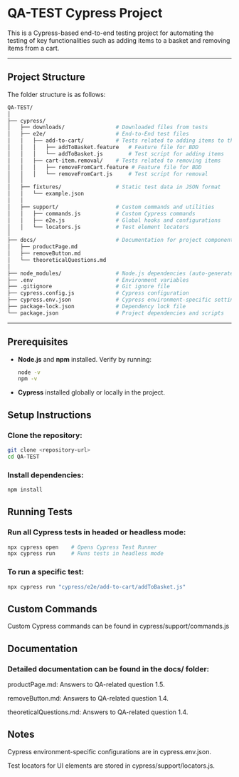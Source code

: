 # QA-TEST Cypress Project

This is a Cypress-based end-to-end testing project for automating the testing of key functionalities such as adding items to a basket and removing items from a cart.

---

## Project Structure

The folder structure is as follows:


```bash
QA-TEST/
│
├── cypress/
│   ├── downloads/                # Downloaded files from tests
│   ├── e2e/                      # End-to-End test files
│   │   ├── add-to-cart/          # Tests related to adding items to the basket
│   │   │   ├── addToBasket.feature   # Feature file for BDD
│   │   │   └── addToBasket.js        # Test script for adding items
│   │   ├── cart-item.removal/    # Tests related to removing items
│   │   │   ├── removeFromCart.feature # Feature file for BDD
│   │   │   └── removeFromCart.js     # Test script for removal
│   │
│   ├── fixtures/                 # Static test data in JSON format
│   │   └── example.json
│   │
│   ├── support/                  # Custom commands and utilities
│   │   ├── commands.js           # Custom Cypress commands
│   │   ├── e2e.js                # Global hooks and configurations
│   │   └── locators.js           # Test element locators
│
├── docs/                         # Documentation for project components
│   ├── productPage.md
│   ├── removeButton.md
│   └── theoreticalQuestions.md
│
├── node_modules/                 # Node.js dependencies (auto-generated)
├── .env                          # Environment variables
├── .gitignore                    # Git ignore file
├── cypress.config.js             # Cypress configuration
├── cypress.env.json              # Cypress environment-specific settings
├── package-lock.json             # Dependency lock file
└── package.json                  # Project dependencies and scripts
```

---

## Prerequisites

- **Node.js** and **npm** installed. Verify by running:
  ```bash
  node -v
  npm -v

- **Cypress** installed globally or locally in the project.

## Setup Instructions
### Clone the repository:
```bash
git clone <repository-url>
cd QA-TEST
```
### Install dependencies:
```bash
npm install
```
## Running Tests

### Run all Cypress tests in headed or headless mode:
```bash
npx cypress open    # Opens Cypress Test Runner
npx cypress run     # Runs tests in headless mode
```
### To run a specific test:
```bash
npx cypress run "cypress/e2e/add-to-cart/addToBasket.js"
```
## Custom Commands

Custom Cypress commands can be found in cypress/support/commands.js

## **Documentation**

### Detailed documentation can be found in the docs/ folder:
productPage.md: Answers to QA-related question 1.5.

removeButton.md: Answers to QA-related question 1.4.

theoreticalQuestions.md: Answers to QA-related question 1.4.

## Notes
Cypress environment-specific configurations are in cypress.env.json.

Test locators for UI elements are stored in cypress/support/locators.js.